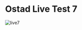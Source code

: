 # Ostad Live Test 7

![live7](https://github.com/JubairSayeedLinas/OstadLiveTest/assets/9390005/d177e836-ce57-432c-98f6-c767d6740ed1)
